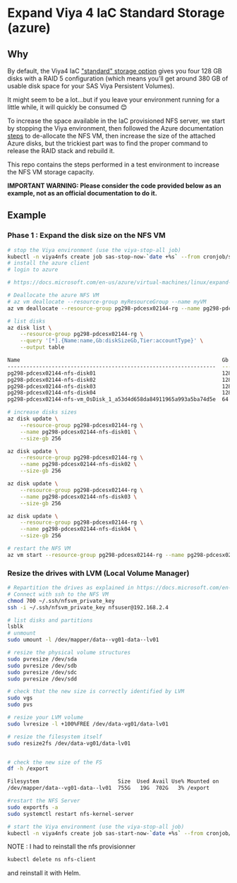 # Expand Viya 4 IaC Standard Storage (azure)

## Why 

By default, the Viya4 IaC ["standard" storage option](https://github.com/sassoftware/viya4-iac-azure/blob/main/docs/CONFIG-VARS.md#nfs-server-vm-only-when-storage_typestandard) gives you four 128 GB disks with a RAID 5 configuration (which means you’ll get around 380 GB of usable disk space for your SAS Viya Persistent Volumes).

It might seem to be a lot...but if you leave your environment running for a little while, it will quickly be consumed 😊 

To increase the space available in the IaC provisioned NFS server, we start by stopping the Viya environment, then followed the Azure documentation [steps](https://docs.microsoft.com/en-us/azure/virtual-machines/linux/expand-disks) to de-allocate the NFS VM, then increase the size of the attached Azure disks, but the trickiest part was to find the proper command to release the RAID stack and rebuild it.

This repo contains the steps performed in a test environment to increase the NFS VM storage capacity.

**IMPORTANT WARNING: Please consider the code provided below as an example, not as an official documentation to do it.**

## Example

### Phase 1 : Expand the disk size on the NFS VM

```bash
# stop the Viya environment (use the viya-stop-all job)
kubectl -n viya4nfs create job sas-stop-now-`date +%s` --from cronjob/sas-stop-all
# install the azure client
# login to azure

# https://docs.microsoft.com/en-us/azure/virtual-machines/linux/expand-disks

# Deallocate the azure NFS VM
# az vm deallocate --resource-group myResourceGroup --name myVM
az vm deallocate --resource-group pg298-pdcesx02144-rg --name pg298-pdcesx02144-nfs-vm

# list disks
az disk list \
    --resource-group pg298-pdcesx02144-rg \
    --query '[*].{Name:name,Gb:diskSizeGb,Tier:accountType}' \
    --output table

Name                                                                Gb
------------------------------------------------------------------  ----
pg298-pdcesx02144-nfs-disk01                                        128
pg298-pdcesx02144-nfs-disk02                                        128
pg298-pdcesx02144-nfs-disk03                                        128
pg298-pdcesx02144-nfs-disk04                                        128
pg298-pdcesx02144-nfs-vm_OsDisk_1_a53d4d658da84911965a993a5ba74d5e  64

# increase disks sizes
az disk update \
    --resource-group pg298-pdcesx02144-rg \
    --name pg298-pdcesx02144-nfs-disk01 \
    --size-gb 256

az disk update \
    --resource-group pg298-pdcesx02144-rg \
    --name pg298-pdcesx02144-nfs-disk02 \
    --size-gb 256

az disk update \
    --resource-group pg298-pdcesx02144-rg \
    --name pg298-pdcesx02144-nfs-disk03 \
    --size-gb 256

az disk update \
    --resource-group pg298-pdcesx02144-rg \
    --name pg298-pdcesx02144-nfs-disk04 \
    --size-gb 256

# restart the NFS VM
az vm start --resource-group pg298-pdcesx02144-rg --name pg298-pdcesx02144-nfs-vm
```

### Resize the drives with LVM (Local Volume Manager)

```bash
# Repartition the drives as explained in https://docs.microsoft.com/en-us/azure/virtual-machines/linux/expand-disks#expand-a-disk-partition-and-filesystem
# Connect with ssh to the NFS VM
chmod 700 ~/.ssh/nfsvm_private_key
ssh -i ~/.ssh/nfsvm_private_key nfsuser@192.168.2.4

# list disks and partitions
lsblk
# unmount 
sudo umount -l /dev/mapper/data--vg01-data--lv01

# resize the physical volume structures
sudo pvresize /dev/sda
sudo pvresize /dev/sdb
sudo pvresize /dev/sdc
sudo pvresize /dev/sdd

# check that the new size is correctly identified by LVM
sudo vgs
sudo pvs

# resize your LVM volume
sudo lvresize -l +100%FREE /dev/data-vg01/data-lv01

# resize the filesystem itself 
sudo resize2fs /dev/data-vg01/data-lv01


# check the new size of the FS
df -h /export

Filesystem                         Size  Used Avail Use% Mounted on
/dev/mapper/data--vg01-data--lv01  755G   19G  702G   3% /export

#restart the NFS Server
sudo exportfs -a
sudo systemctl restart nfs-kernel-server

# start the Viya environment (use the viya-stop-all job)
kubectl -n viya4nfs create job sas-start-now-`date +%s` --from cronjob/sas-start-all
```

NOTE : I had to reinstall the nfs provisionner

```bash
kubectl delete ns nfs-client 
```

and reinstall it with Helm.
